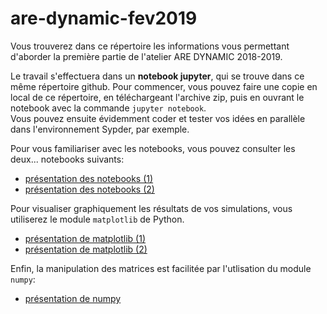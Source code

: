 # are-dynamic-fev2019

Vous trouverez dans ce répertoire les informations vous permettant d'aborder la première partie de l'atelier ARE DYNAMIC 2018-2019. 

Le travail s'effectuera dans un **notebook jupyter**, qui se trouve dans ce même répertoire github. 
Pour commencer, vous pouvez faire une copie en local de ce répertoire, en téléchargeant l'archive zip, puis en ouvrant le notebook avec la commande `jupyter notebook`.  
Vous pouvez ensuite évidemment coder et tester vos idées en parallèle dans l'environnement Sypder, par exemple. 


Pour vous familiariser avec les notebooks, vous pouvez consulter les deux... notebooks suivants:
* [présentation des notebooks (1)](https://github.com/SergeStinckwich/ARE-UPMC/blob/master/ARE-DYNAMIC/fiche2.ipynb)
* [présentation des notebooks (2)](https://nbviewer.jupyter.org/github/jupyter/notebook/blob/master/docs/source/examples/Notebook/Running%20Code.ipynb) 

Pour visualiser graphiquement les résultats de vos simulations, vous utiliserez le module `matplotlib` de Python. 
* [présentation de matplotlib (1)](https://github.com/SergeStinckwich/ARE-UPMC/blob/master/ARE-DYNAMIC/fiche3.ipynb)
* [présentation de matplotlib (2)](http://nbviewer.jupyter.org/github/jrjohansson/scientific-python-lectures/blob/master/Lecture-4-Matplotlib.ipynb)

Enfin, la manipulation des matrices est facilitée par l'utlisation du module `numpy`:
* [présentation de numpy](https://github.com/jrjohansson/scientific-python-lectures/blob/master/Lecture-2-Numpy.ipynb)
